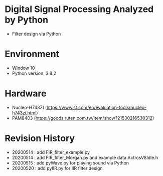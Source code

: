 # Digital Signal Processing Analyzed by Python
- Filter design via Python

# Environment
- Window 10
- Python version: 3.8.2

# Hardware
- Nucleo-H743ZI (https://www.st.com/en/evaluation-tools/nucleo-h743zi.html)
- PAM8403 (https://goods.ruten.com.tw/item/show?21530216530312)

# Revision History
- 20200514 : add FIR_filter_example.py
- 20200514 : add FIR_filter_Morgan.py and example data ActrosV8Idle.h
- 20200515 : add pyWave.py for playing sound via Python
- 20200520 : add pyIIR.py for IIR filter design




